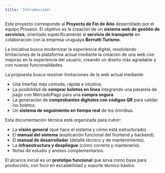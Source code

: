 ```yaml
---
title: 'Introducción'
---
```


Este proyecto corresponde al **Proyecto de Fin de Año** desarrollado por el equipo Proxeon. El objetivo es la creación de un **sistema web de gestión de servicios**, orientado específicamente al **servicio de transporte** en colaboración con la empresa uruguaya **Berrutti Turismo**.

La iniciativa busca modernizar la experiencia digital, resolviendo limitaciones de la plataforma actual mediante la creación de una web con mejoras en la experiencia del usuario, creando un diseño más agradable y con nuevas funcionalidades.

La propuesta busca resolver limitaciones de la web actual mediante:

- Una interfaz más cómoda, rápida e intuitiva.
- La posibilidad de **comprar boletos en línea** integrando una pasarela de pago con MercadoPago para una **compra segura**.
- La generación de **comprobantes digitales con códigos QR** para validar los boletos.
- Un **sistema de seguimiento en tiempo real** de los ómnibus.

Esta documentación técnica está organizada para cubrir:
- La **visión general** (qué hace el sistema y cómo está estructurado).  
- El **manual del sistema** (explicación funcional del frontend y backend).  
- El **manual de desarrollador** (detalle técnico y de mantenimiento).  
- La **infraestructura y despliegue** (cómo correrlo y mantenerlo).  
- Notas de estudio y anexos complementarios.

El alcance inicial es un **prototipo funcional** que sirva como base para producción, con foco en escalabilidad y soporte técnico básico.
